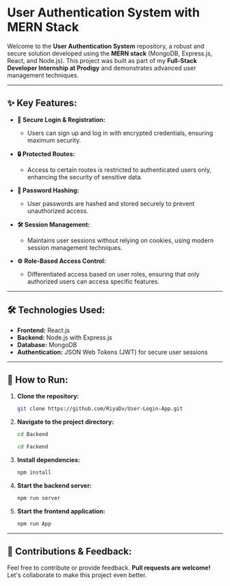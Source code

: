 # **User Authentication System with MERN Stack**

Welcome to the **User Authentication System** repository, a robust and secure solution developed using the **MERN stack** (MongoDB, Express.js, React, and Node.js). This project was built as part of my **Full-Stack Developer Internship at Prodigy** and demonstrates advanced user management techniques.

---

## **✨ Key Features:**

- **🔐 Secure Login & Registration:**
  - Users can sign up and log in with encrypted credentials, ensuring maximum security.

- **🔒 Protected Routes:**
  - Access to certain routes is restricted to authenticated users only, enhancing the security of sensitive data.

- **🔑 Password Hashing:**
  - User passwords are hashed and stored securely to prevent unauthorized access.

- **🛠️ Session Management:**
  - Maintains user sessions without relying on cookies, using modern session management techniques.

- **⚙️ Role-Based Access Control:**
  - Differentiated access based on user roles, ensuring that only authorized users can access specific features.

---

## **🛠️ Technologies Used:**

- **Frontend:** React.js
- **Backend:** Node.js with Express.js
- **Database:** MongoDB
- **Authentication:** JSON Web Tokens (JWT) for secure user sessions

---

## **🚀 How to Run:**

1. **Clone the repository:**
   ```bash
   git clone https://github.com/RiyaDv/User-Login-App.git
   ```

2. **Navigate to the project directory:**
   ```bash
   cd Backend
   ```
   ```bash
   cd Fackend
   ```

3. **Install dependencies:**
   ```bash
   npm install
   ```

4. **Start the backend server:**
   ```bash
   npm run server
   ```

5. **Start the frontend application:**
   ```bash
   npm run App
   ```

---

## **🤝 Contributions & Feedback:**

Feel free to contribute or provide feedback. **Pull requests are welcome!** Let's collaborate to make this project even better.
